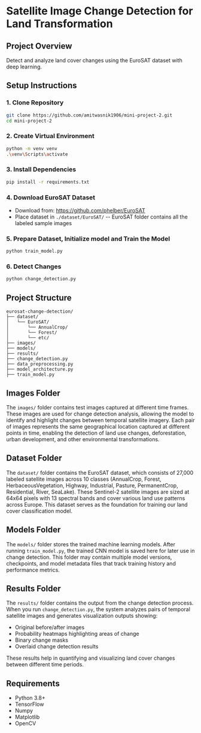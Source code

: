 # Satellite Image Change Detection for Land Transformation

## Project Overview
Detect and analyze land cover changes using the EuroSAT dataset with deep learning.

## Setup Instructions

### 1. Clone Repository
```bash
git clone https://github.com/amitwasnik1906/mini-project-2.git
cd mini-project-2
```

### 2. Create Virtual Environment
```bash
python -m venv venv
.\venv\Scripts\activate 
```

### 3. Install Dependencies
```bash
pip install -r requirements.txt
```

### 4. Download EuroSAT Dataset
- Download from: https://github.com/phelber/EuroSAT
- Place dataset in `./dataset/EuroSAT/` -- EuroSAT folder contains all the labeled sample images

### 5. Prepare Dataset, Initialize model and Train the Model
```bash
python train_model.py
```

### 6. Detect Changes
```bash
python change_detection.py
```

## Project Structure
```
eurosat-change-detection/
├── dataset/
│   └── EuroSAT/
│       └── AnnualCrop/
│       └── Forest/
│       └── etc/
├── images/ 
├── models/
├── results/
├── change_detection.py
├── data_preprocessing.py
├── model_architecture.py
├── train_model.py
```

## Images Folder
The `images/` folder contains test images captured at different time frames. These images are used for change detection analysis, allowing the model to identify and highlight changes between temporal satellite imagery. Each pair of images represents the same geographical location captured at different points in time, enabling the detection of land use changes, deforestation, urban development, and other environmental transformations.

## Dataset Folder
The `dataset/` folder contains the EuroSAT dataset, which consists of 27,000 labeled satellite images across 10 classes (AnnualCrop, Forest, HerbaceousVegetation, Highway, Industrial, Pasture, PermanentCrop, Residential, River, SeaLake). These Sentinel-2 satellite images are sized at 64x64 pixels with 13 spectral bands and cover various land use patterns across Europe. This dataset serves as the foundation for training our land cover classification model.

## Models Folder
The `models/` folder stores the trained machine learning models. After running `train_model.py`, the trained CNN model is saved here for later use in change detection. This folder may contain multiple model versions, checkpoints, and model metadata files that track training history and performance metrics.

## Results Folder
The `results/` folder contains the output from the change detection process. When you run `change_detection.py`, the system analyzes pairs of temporal satellite images and generates visualization outputs showing:
- Original before/after images
- Probability heatmaps highlighting areas of change
- Binary change masks
- Overlaid change detection results

These results help in quantifying and visualizing land cover changes between different time periods.


## Requirements
- Python 3.8+
- TensorFlow
- Numpy
- Matplotlib
- OpenCV



